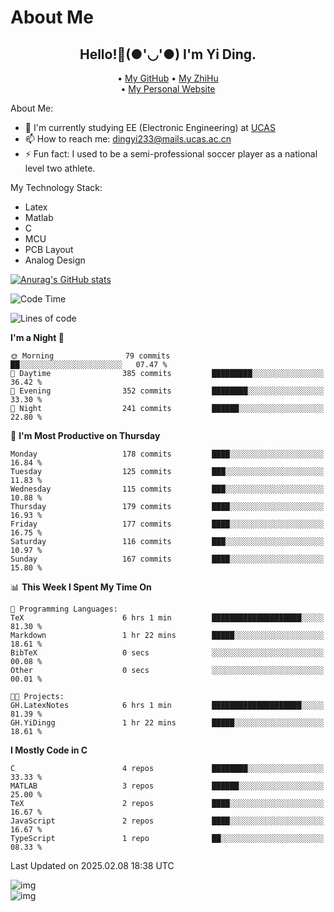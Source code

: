# About Me

<h2 style="text-align:center;"> Hello!👋(●'◡'●) I'm Yi Ding.</h2>

<div style="text-align:center;">
  • <a href="https://github.com/YiDingg">My GitHub</a>
  • <a href="https://www.zhihu.com/people/YiDingg">My ZhiHu</a><br>
  • <a href="https://yidingg.github.io/YiDingg">My Personal Website</a><br>
</div>

About Me:
- 🔭 I'm currently studying EE (Electronic Engineering) at [UCAS](https://www.ucas.ac.cn/)
- 📫 How to reach me: dingyi233@mails.ucas.ac.cn
- ⚡ Fun fact: I used to be a semi-professional soccer player as a national level two athlete.

My Technology Stack:
- Latex
- Matlab
- C
- MCU
- PCB Layout
- Analog Design


[![Anurag's GitHub stats](https://github-readme-stats.vercel.app/api?username=YiDingg)](https://github.com/anuraghazra/github-readme-stats)

<!--START_SECTION:waka-->
![Code Time](http://img.shields.io/badge/Code%20Time-915%20hrs%2036%20mins-blue)

![Lines of code](https://img.shields.io/badge/From%20Hello%20World%20I%27ve%20Written-743.3%20thousand%20lines%20of%20code-blue)

**I'm a Night 🦉** 

```text
🌞 Morning                79 commits          ██░░░░░░░░░░░░░░░░░░░░░░░   07.47 % 
🌆 Daytime                385 commits         █████████░░░░░░░░░░░░░░░░   36.42 % 
🌃 Evening                352 commits         ████████░░░░░░░░░░░░░░░░░   33.30 % 
🌙 Night                  241 commits         ██████░░░░░░░░░░░░░░░░░░░   22.80 % 
```
📅 **I'm Most Productive on Thursday** 

```text
Monday                   178 commits         ████░░░░░░░░░░░░░░░░░░░░░   16.84 % 
Tuesday                  125 commits         ███░░░░░░░░░░░░░░░░░░░░░░   11.83 % 
Wednesday                115 commits         ███░░░░░░░░░░░░░░░░░░░░░░   10.88 % 
Thursday                 179 commits         ████░░░░░░░░░░░░░░░░░░░░░   16.93 % 
Friday                   177 commits         ████░░░░░░░░░░░░░░░░░░░░░   16.75 % 
Saturday                 116 commits         ███░░░░░░░░░░░░░░░░░░░░░░   10.97 % 
Sunday                   167 commits         ████░░░░░░░░░░░░░░░░░░░░░   15.80 % 
```


📊 **This Week I Spent My Time On** 

```text
💬 Programming Languages: 
TeX                      6 hrs 1 min         ████████████████████░░░░░   81.30 % 
Markdown                 1 hr 22 mins        █████░░░░░░░░░░░░░░░░░░░░   18.61 % 
BibTeX                   0 secs              ░░░░░░░░░░░░░░░░░░░░░░░░░   00.08 % 
Other                    0 secs              ░░░░░░░░░░░░░░░░░░░░░░░░░   00.01 % 

🐱‍💻 Projects: 
GH.LatexNotes            6 hrs 1 min         ████████████████████░░░░░   81.39 % 
GH.YiDingg               1 hr 22 mins        █████░░░░░░░░░░░░░░░░░░░░   18.61 % 
```

**I Mostly Code in C** 

```text
C                        4 repos             ████████░░░░░░░░░░░░░░░░░   33.33 % 
MATLAB                   3 repos             ██████░░░░░░░░░░░░░░░░░░░   25.00 % 
TeX                      2 repos             ████░░░░░░░░░░░░░░░░░░░░░   16.67 % 
JavaScript               2 repos             ████░░░░░░░░░░░░░░░░░░░░░   16.67 % 
TypeScript               1 repo              ██░░░░░░░░░░░░░░░░░░░░░░░   08.33 % 
```




 Last Updated on 2025.02.08 18:38 UTC
<!--END_SECTION:waka-->

<!-- Coding activity over the last year -->
<div class='center'><img src='https://wakatime.com/share/@YiDingg/260601e0-8e46-41ab-9832-d4d0ae5fd0bd.svg' alt='img'/></div>

<!-- Languages over the last year -->
<div class='center'><img src='https://wakatime.com/share/@YiDingg/99546fa3-4cc3-4808-ab6e-13f38e27aba1.svg' alt='img'/></div>
